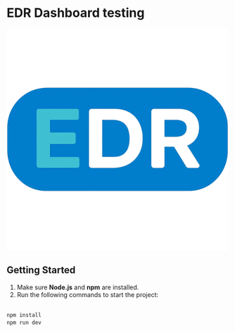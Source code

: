 # EDR Dashboard testing

![ Dashboard Overview](public/edr_logo.png)

## Getting Started

1. Make sure **Node.js** and **npm** are installed.
2. Run the following commands to start the project:

##

```sh
npm install
npm run dev
```
